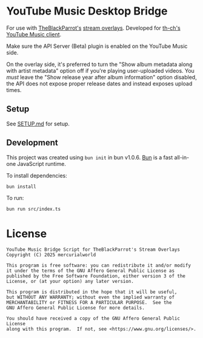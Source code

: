 # YouTube Music Desktop Bridge

For use with [TheBlackParrot's](https://theblackparrot.me) [stream overlays](https://theblackparrot.me/overlays). Developed for [th-ch's YouTube Music client](https://github.com/th-ch/youtube-music/tree/master).

Make sure the API Server (Beta) plugin is enabled on the YouTube Music side.

On the overlay side, it's preferred to turn the "Show album metadata along with artist metadata" option off if you're playing user-uploaded videos. You *must* leave the "Show release year after album information" option disabled, the API does not expose proper release dates and instead exposes upload times.

## Setup

See [SETUP.md](SETUP.md) for setup.
 
## Development

This project was created using `bun init` in bun v1.0.6. [Bun](https://bun.sh) is a fast all-in-one JavaScript runtime.

To install dependencies:

```bash
bun install
```

To run:

```bash
bun run src/index.ts
```

# License 

```
YouTube Music Bridge Script for TheBlackParrot's Stream Overlays
Copyright (C) 2025 mercurialworld 

This program is free software: you can redistribute it and/or modify
it under the terms of the GNU Affero General Public License as
published by the Free Software Foundation, either version 3 of the
License, or (at your option) any later version.

This program is distributed in the hope that it will be useful,
but WITHOUT ANY WARRANTY; without even the implied warranty of
MERCHANTABILITY or FITNESS FOR A PARTICULAR PURPOSE.  See the
GNU Affero General Public License for more details.

You should have received a copy of the GNU Affero General Public License
along with this program.  If not, see <https://www.gnu.org/licenses/>.
```
